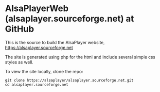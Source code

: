 # AlsaPlayerWeb (alsaplayer.sourceforge.net) at GitHub
This is the source to build the AlsaPlayer website, https://alsaplayer.sourceforge.net

The site is generated using php for the html and include several simple css styles as well.

To view the site locally, clone the repo:
```
git clone https://alsaplayer/alsaplayer.sourceforge.net.git
cd alsaplayer.sourceforge.net
```
